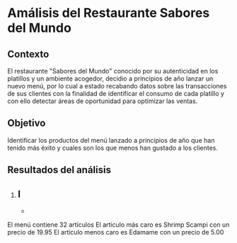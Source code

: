 # Amálisis del Restaurante Sabores del Mundo 

## Contexto 
El restaurante "Sabores del Mundo" conocido por su autenticidad en los platillos y un ambiente acogedor, decidio a principios de año lanzar un nuevo menú, por lo cual a estado recabando datos sobre las transacciones de sus clientes con la finalidad de identificar el consumo de cada platillo y con ello detectar áreas de oportunidad para optimizar las ventas. 


## Objetivo
Identificar los productos del menú lanzado a principios de año que han tenido más éxito y cuales son los que menos han gustado a los clientes.

## Resultados del análisis 
1. l 
   - 
   - 

El menú contiene 32 artículos
El artículo más caro es Shrimp Scampi con un precio de 19.95
El artículo menos caro es Edamame con un precio de 5.00
